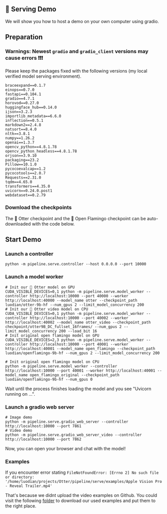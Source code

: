 ## 🪩 Serving Demo

We will show you how to host a demo on your own computer using gradio.

## Preparation

### Warnings: Newest `gradio` and `gradio_client` versions may cause errors ❗❗❗

Please keep the packages fixed with the following versions (my local verified model serving environment).
```
braceexpand==0.1.7
einops==0.7.0
fastapi==0.104.1
gradio==4.7.1
horovod==0.27.0
huggingface_hub==0.14.0
ijson==3.2.3
importlib_metadata==6.6.0
inflection==0.5.1
markdown2==2.4.8
natsort==8.4.0
nltk==3.8.1
numpy==1.26.2
openai==1.3.7
opencv_python==4.8.1.78
opencv_python_headless==4.8.1.78
orjson==3.9.10
packaging==23.2
Pillow==10.1.0
pycocoevalcap==1.2
pycocotools==2.0.7
Requests==2.31.0
tqdm==4.65.0
transformers==4.35.0
uvicorn==0.24.0.post1
webdataset==0.2.79
```

### Download the checkpoints

The 🦦 Otter checkpoint and the 🦩 Open Flamingo checkpoint can be auto-downloaded with the code below.

## Start Demo 

### Launch a controller

```Shell
python -m pipeline.serve.controller --host 0.0.0.0 --port 10000
```

### Launch a model worker

```Shell
# Init our 🦦 Otter model on GPU
CUDA_VISIBLE_DEVICES=0,1 python -m pipeline.serve.model_worker --controller http://localhost:10000 --port 40000 --worker http://localhost:40000 --model_name otter --checkpoint_path luodian/otter-9b-hf --num_gpus 2 --limit_model_concurrency 200
# Init our 🦦 Otter video model on CPU
CUDA_VISIBLE_DEVICES=0,1 python -m pipeline.serve.model_worker --controller http://localhost:10000 --port 40002 --worker http://localhost:40002 --model_name otter_video --checkpoint_path checkpoint/otter9B_DC_fullset_16frames/ --num_gpus 2 --limit_model_concurrency 200 --load_bit 16
# Init original open flamingo model on GPU
CUDA_VISIBLE_DEVICES=2,3 python -m pipeline.serve.model_worker --controller http://localhost:10000 --port 40001 --worker http://localhost:40001 --model_name open_flamingo --checkpoint_path luodian/openflamingo-9b-hf --num_gpus 2 --limit_model_concurrency 200

# Init original open flamingo model on CPU
python -m pipeline.serve.model_worker --controller http://localhost:10000 --port 40001 --worker http://localhost:40001 --model_name open_flamingo_original --checkpoint_path luodian/openflamingo-9b-hf --num_gpus 0
```

Wait until the process finishes loading the model and you see "Uvicorn running on ...".

### Launch a gradio web server

```Shell
# Image demo
python -m pipeline.serve.gradio_web_server --controller http://localhost:10000 --port 7861
# Video demo
python -m pipeline.serve.gradio_web_server_video --controller http://localhost:10000 --port 7862
```

Now, you can open your browser and chat with the model!

### Examples
If you encounter error stating `FileNotFoundError: [Errno 2] No such file or directory: '/home/luodian/projects/Otter/pipeline/serve/examples/Apple Vision Pro - Reveal Trailer.mp4'`

That's because we didnt upload the video examples on Github. You could visit the following [folder](https://entuedu-my.sharepoint.com/:f:/g/personal/libo0013_e_ntu_edu_sg/EjjDhJm4G35EgVHo0Pxi7dEBM7rqdN3e0ZcBCskWuIubUQ?e=C58jI3) to download our used examples and put them to the right place.
